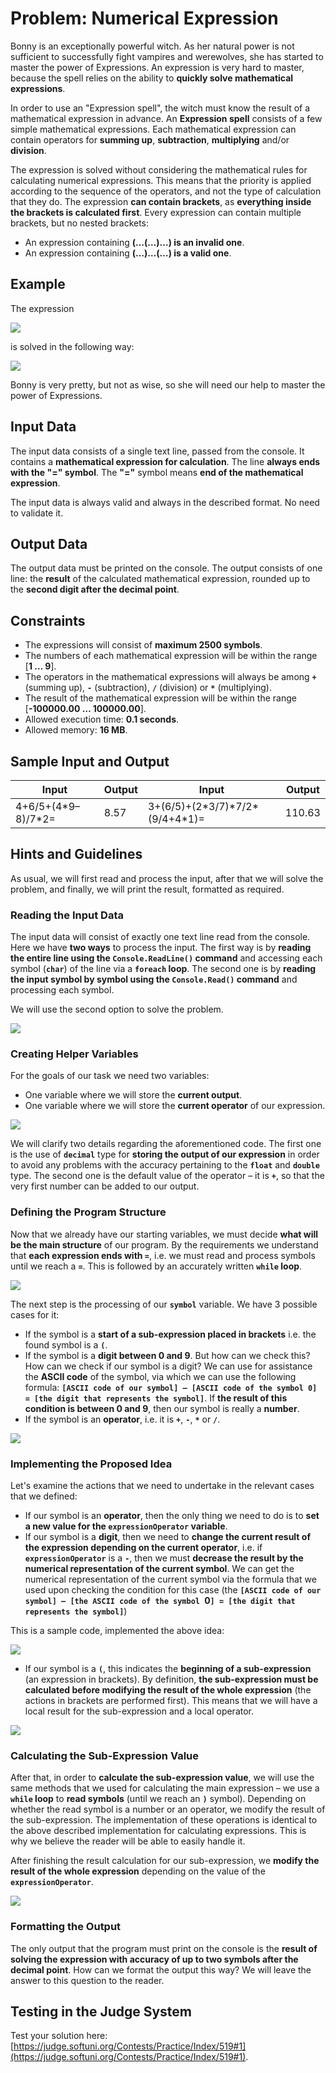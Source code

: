 # Problem: Numerical Expression

Bonny is an exceptionally powerful witch. As her natural power is not sufficient to successfully fight vampires and werewolves, she has started to master the power of Expressions. An expression is very hard to master, because the spell relies on the ability to **quickly solve mathematical expressions**.

In order to use an "Expression spell", the witch must know the result of a mathematical expression in advance. An **Expression spell** consists of a few simple mathematical expressions. Each mathematical expression can contain operators for **summing up**, **subtraction**, **multiplying** and/or **division**.

The expression is solved without considering the mathematical rules for calculating numerical expressions. This means that the priority is applied according to the sequence of the operators, and not the type of calculation that they do. The expression **can contain brackets**, as **everything inside the brackets is calculated first**. Every expression can contain multiple brackets, but no nested brackets:
- An expression containing **(…(…)…) is an invalid one**.
- An expression containing **(…)…(…) is a valid one**.

## Example

The expression

![](/assets/chapter-9-2-images/02.X-expression-01.png)

is solved in the following way:

![](/assets/chapter-9-2-images/02.X-expression-02.png)

Bonny is very pretty, but not as wise, so she will need our help to master the power of Expressions.

## Input Data

The input data consists of a single text line, passed from the console. It contains a **mathematical expression for calculation**. The line **always ends with the "=" symbol**. The **"="** symbol means **end of the mathematical expression**.

The input data is always valid and always in the described format. No need to validate it.

## Output Data

The output data must be printed on the console. The output consists of one line: the **result** of the calculated mathematical expression, rounded up to the **second digit after the decimal point**.

## Constraints

- The expressions will consist of **maximum 2500 symbols**.
- The numbers of each mathematical expression will be within the range [**1 … 9**].
- The operators in the mathematical expressions will always be among **`+`** (summing up), **`-`** (subtraction), **`/`** (division) or **`*`** (multiplying).
- The result of the mathematical expression will be within the range [**-100000.00 … 100000.00**].
- Allowed execution time: **0.1 seconds**.
- Allowed memory: **16 MB**.

## Sample Input and Output

| Input                           | Output  | Input                           | Output  |
|--------------------------------|--------|-------------------------------|--------|
| 4+6/5+(4\*9–8)/7\*2=           | 8.57   |3+(6/5)+(2\*3/7)\*7/2\*(9/4+4\*1)= | 110.63 |

## Hints and Guidelines

As usual, we will first read and process the input, after that we will solve the problem, and finally, we will print the result, formatted as required.

### Reading the Input Data

The input data will consist of exactly one text line read from the console. Here we have **two ways** to process the input. The first way is by **reading the entire line using the `Console.ReadLine()` command** and accessing each symbol (**`char`**) of the line via a **`foreach` loop**. The second one is by **reading the input symbol by symbol using the `Console.Read()` command** and processing each symbol.

We will use the second option to solve the problem.

![](/assets/chapter-9-2-images/02.X-expression-03.png)

### Creating Helper Variables

For the goals of our task we need two variables:
* One variable where we will store the **current output**.
* One variable where we will store the **current operator** of our expression.

![](/assets/chapter-9-2-images/02.X-expression-04.png)

We will clarify two details regarding the aforementioned code. The first one is the use of **`decimal`** type for **storing the output of our expression** in order to avoid any problems with the accuracy pertaining to the **`float`** and **`double`** type. The second one is the default value of the operator – it is **`+`**, so that the very first number can be added to our output.

### Defining the Program Structure

Now that we already have our starting variables, we must decide **what will be the main structure** of our program. By the requirements we understand that **each expression ends with `=`**, i.e. we must read and process symbols until we reach a **`=`**. This is followed by an accurately written **`while` loop**.

![](/assets/chapter-9-2-images/02.X-expression-05.png)

The next step is the processing of our **`symbol`** variable. We have 3 possible cases for it:
* If the symbol is a **start of a sub-expression placed in brackets** i.e. the found symbol is a **`(`**.
* If the symbol is a **digit between 0 and 9**. But how can we check this? How can we check if our symbol is a digit? We can use for assistance the **ASCII code** of the symbol, via which we can use the following formula: **`[ASCII code of our symbol] – [ASCII code of the symbol 0] = [the digit that represents the symbol]`**. If **the result of this condition is between 0 and 9**, then our symbol is really a **number**.
* If the symbol is an **operator**, i.e. it is **`+`**, **`-`**, **`*`** or **`/`**.

![](/assets/chapter-9-2-images/02.X-expression-06.png)

### Implementing the Proposed Idea

Let's examine the actions that we need to undertake in the relevant cases that we defined:
* If our symbol is an **operator**, then the only thing we need to do is to **set a new value for the `expressionOperator` variable**.
* If our symbol is a **digit**, then we need to **change the current result of the expression depending on the current operator**, i.e. if  **`expressionOperator`** is a **`-`**, then we must **decrease the result by the numerical representation of the current symbol**. We can get the numerical representation of the current symbol via the formula that we used upon checking the condition for this case (the **`[ASCII code of our symbol] – [the ASCII code of the symbol `0`] = [the digit that represents the symbol]`**)

This is a sample code, implemented the above idea:

![](/assets/chapter-9-2-images/02.X-expression-07.png)

* If our symbol is a **`(`**, this indicates the **beginning of a sub-expression** (an expression in brackets). By definition, **the sub-expression must be calculated before modifying the result of the whole expression** (the actions in brackets are performed first). This means that we will have a local result for the sub-expression and a local operator.

![](/assets/chapter-9-2-images/02.X-expression-08.png)

### Calculating the Sub-Expression Value

After that, in order to **calculate the sub-expression value**, we will use the same methods that we used for calculating the main expression – we use a **`while` loop** to **read symbols** (until we reach an **`)`** symbol). Depending on whether the read symbol is a number or an operator, we modify the result of the sub-expression. The implementation of these operations is identical to the above described implementation for calculating expressions. This is why we believe the reader will be able to easily handle it.

After finishing the result calculation for our sub-expression, we **modify the result of the whole expression** depending on the value of the **`expressionOperator`**.

![](/assets/chapter-9-2-images/02.X-expression-09.png)

### Formatting the Output

The only output that the program must print on the console is the **result of solving the expression with accuracy of up to two symbols after the decimal point**. How can we format the output this way? We will leave the answer to this question to the reader.

## Testing in the Judge System

Test your solution here: [https://judge.softuni.org/Contests/Practice/Index/519#1](https://judge.softuni.org/Contests/Practice/Index/519#1).
